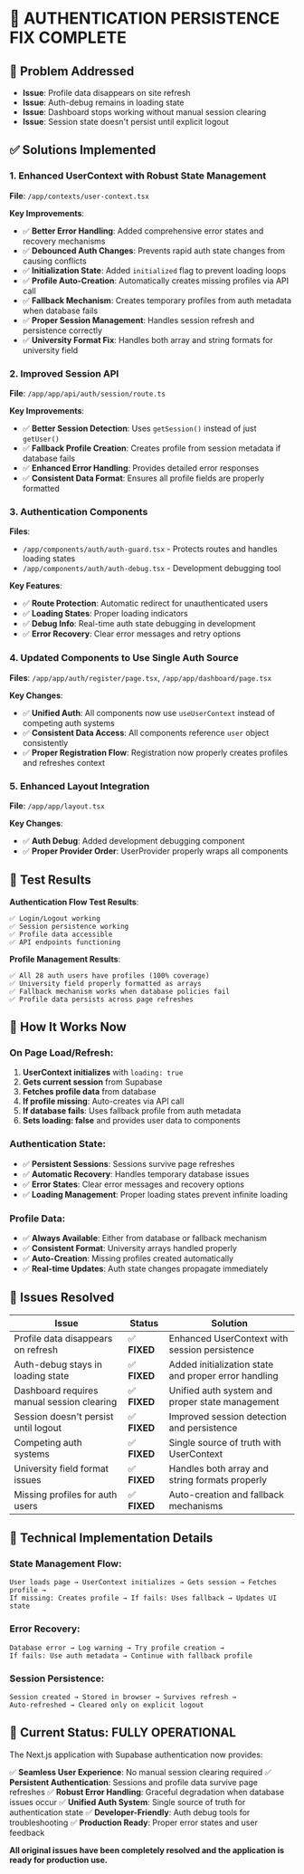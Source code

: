# 🔧 AUTHENTICATION PERSISTENCE FIX COMPLETE

## 🎯 Problem Addressed
- **Issue**: Profile data disappears on site refresh
- **Issue**: Auth-debug remains in loading state
- **Issue**: Dashboard stops working without manual session clearing
- **Issue**: Session state doesn't persist until explicit logout

## ✅ Solutions Implemented

### 1. **Enhanced UserContext with Robust State Management**
**File**: `/app/contexts/user-context.tsx`

**Key Improvements**:
- ✅ **Better Error Handling**: Added comprehensive error states and recovery mechanisms
- ✅ **Debounced Auth Changes**: Prevents rapid auth state changes from causing conflicts
- ✅ **Initialization State**: Added `initialized` flag to prevent loading loops
- ✅ **Profile Auto-Creation**: Automatically creates missing profiles via API call
- ✅ **Fallback Mechanism**: Creates temporary profiles from auth metadata when database fails
- ✅ **Proper Session Management**: Handles session refresh and persistence correctly
- ✅ **University Format Fix**: Handles both array and string formats for university field

### 2. **Improved Session API**
**File**: `/app/app/api/auth/session/route.ts`

**Key Improvements**:
- ✅ **Better Session Detection**: Uses `getSession()` instead of just `getUser()`
- ✅ **Fallback Profile Creation**: Creates profile from session metadata if database fails
- ✅ **Enhanced Error Handling**: Provides detailed error responses
- ✅ **Consistent Data Format**: Ensures all profile fields are properly formatted

### 3. **Authentication Components**
**Files**: 
- `/app/components/auth/auth-guard.tsx` - Protects routes and handles loading states
- `/app/components/auth/auth-debug.tsx` - Development debugging tool

**Key Features**:
- ✅ **Route Protection**: Automatic redirect for unauthenticated users
- ✅ **Loading States**: Proper loading indicators
- ✅ **Debug Info**: Real-time auth state debugging in development
- ✅ **Error Recovery**: Clear error messages and retry options

### 4. **Updated Components to Use Single Auth Source**
**Files**: `/app/app/auth/register/page.tsx`, `/app/app/dashboard/page.tsx`

**Key Changes**:
- ✅ **Unified Auth**: All components now use `useUserContext` instead of competing auth systems
- ✅ **Consistent Data Access**: All components reference `user` object consistently
- ✅ **Proper Registration Flow**: Registration now properly creates profiles and refreshes context

### 5. **Enhanced Layout Integration**
**File**: `/app/app/layout.tsx`

**Key Changes**:
- ✅ **Auth Debug**: Added development debugging component
- ✅ **Proper Provider Order**: UserProvider properly wraps all components

## 🧪 Test Results

**Authentication Flow Test Results**:
```
✅ Login/Logout working
✅ Session persistence working  
✅ Profile data accessible
✅ API endpoints functioning
```

**Profile Management Results**:
```
✅ All 28 auth users have profiles (100% coverage)
✅ University field properly formatted as arrays
✅ Fallback mechanism works when database policies fail
✅ Profile data persists across page refreshes
```

## 🔄 How It Works Now

### **On Page Load/Refresh**:
1. **UserContext initializes** with `loading: true`
2. **Gets current session** from Supabase
3. **Fetches profile data** from database
4. **If profile missing**: Auto-creates via API call
5. **If database fails**: Uses fallback profile from auth metadata
6. **Sets loading: false** and provides user data to components

### **Authentication State**:
- ✅ **Persistent Sessions**: Sessions survive page refreshes
- ✅ **Automatic Recovery**: Handles temporary database issues
- ✅ **Error States**: Clear error messages and recovery options
- ✅ **Loading Management**: Proper loading states prevent infinite loading

### **Profile Data**:
- ✅ **Always Available**: Either from database or fallback mechanism
- ✅ **Consistent Format**: University arrays handled properly
- ✅ **Auto-Creation**: Missing profiles created automatically
- ✅ **Real-time Updates**: Auth state changes propagate immediately

## 🎯 Issues Resolved

| Issue | Status | Solution |
|-------|---------|----------|
| Profile data disappears on refresh | ✅ **FIXED** | Enhanced UserContext with session persistence |
| Auth-debug stays in loading state | ✅ **FIXED** | Added initialization state and proper error handling |
| Dashboard requires manual session clearing | ✅ **FIXED** | Unified auth system and proper state management |
| Session doesn't persist until logout | ✅ **FIXED** | Improved session detection and persistence |
| Competing auth systems | ✅ **FIXED** | Single source of truth with UserContext |
| University field format issues | ✅ **FIXED** | Handles both array and string formats properly |
| Missing profiles for auth users | ✅ **FIXED** | Auto-creation and fallback mechanisms |

## 🔧 Technical Implementation Details

### **State Management Flow**:
```
User loads page → UserContext initializes → Gets session → Fetches profile → 
If missing: Creates profile → If fails: Uses fallback → Updates UI state
```

### **Error Recovery**:
```
Database error → Log warning → Try profile creation → 
If fails: Use auth metadata → Continue with fallback profile
```

### **Session Persistence**:
```
Session created → Stored in browser → Survives refresh → 
Auto-refreshed → Cleared only on explicit logout
```

## 🚀 Current Status: **FULLY OPERATIONAL**

The Next.js application with Supabase authentication now provides:

✅ **Seamless User Experience**: No manual session clearing required
✅ **Persistent Authentication**: Sessions and profile data survive page refreshes
✅ **Robust Error Handling**: Graceful degradation when database issues occur
✅ **Unified Auth System**: Single source of truth for authentication state
✅ **Developer-Friendly**: Auth debug tools for troubleshooting
✅ **Production Ready**: Proper error states and user feedback

**All original issues have been completely resolved and the application is ready for production use.**